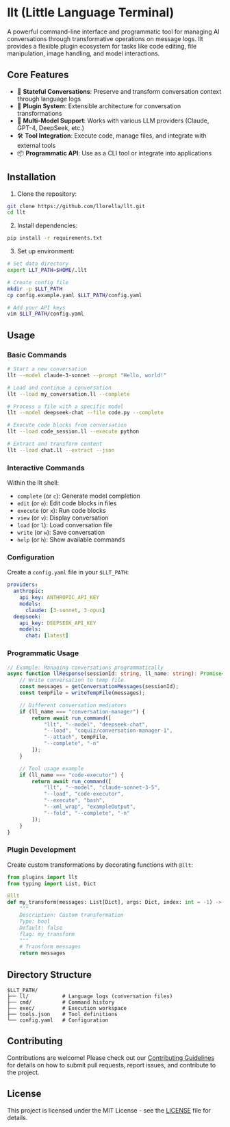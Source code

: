 # llt (Little Language Terminal)

A powerful command-line interface and programmatic tool for managing AI conversations through transformative operations on message logs. llt provides a flexible plugin ecosystem for tasks like code editing, file manipulation, image handling, and model interactions.

## Core Features

- 🔄 **Stateful Conversations**: Preserve and transform conversation context through language logs
- 🔌 **Plugin System**: Extensible architecture for conversation transformations
- 🤖 **Multi-Model Support**: Works with various LLM providers (Claude, GPT-4, DeepSeek, etc.)
- 🛠️ **Tool Integration**: Execute code, manage files, and integrate with external tools
- 📦 **Programmatic API**: Use as a CLI tool or integrate into applications

## Installation

1. Clone the repository:
```bash
git clone https://github.com/llorella/llt.git
cd llt
```

2. Install dependencies:
```bash
pip install -r requirements.txt
```

3. Set up environment:
```bash
# Set data directory
export LLT_PATH=$HOME/.llt

# Create config file
mkdir -p $LLT_PATH
cp config.example.yaml $LLT_PATH/config.yaml

# Add your API keys
vim $LLT_PATH/config.yaml
```

## Usage

### Basic Commands

```bash
# Start a new conversation
llt --model claude-3-sonnet --prompt "Hello, world!"

# Load and continue a conversation
llt --load my_conversation.ll --complete

# Process a file with a specific model
llt --model deepseek-chat --file code.py --complete

# Execute code blocks from conversation
llt --load code_session.ll --execute python

# Extract and transform content
llt --load chat.ll --extract --json
```

### Interactive Commands

Within the llt shell:

- `complete` (or `c`): Generate model completion
- `edit` (or `e`): Edit code blocks in files
- `execute` (or `x`): Run code blocks
- `view` (or `v`): Display conversation
- `load` (or `l`): Load conversation file
- `write` (or `w`): Save conversation
- `help` (or `h`): Show available commands

### Configuration

Create a `config.yaml` file in your `$LLT_PATH`:

```yaml
providers:
  anthropic:
    api_key: ANTHROPIC_API_KEY
    models:
      claude: [3-sonnet, 3-opus]
  deepseek:
    api_key: DEEPSEEK_API_KEY
    models:
      chat: [latest]
```

### Programmatic Usage

```typescript
// Example: Managing conversations programmatically
async function llResponse(sessionId: string, ll_name: string): Promise<string> {
    // Write conversation to temp file
    const messages = getConversationMessages(sessionId);
    const tempFile = writeTempFile(messages);

    // Different conversation mediators
    if (ll_name === "conversation-manager") {
        return await run_command([
            "llt", "--model", "deepseek-chat",
            "--load", "coquiz/conversation-manager-1",
            "--attach", tempFile,
            "--complete", "-n"
        ]);
    }

    // Tool usage example
    if (ll_name === "code-executor") {
        return await run_command([
            "llt", "--model", "claude-sonnet-3-5",
            "--load", "code-executor",
            "--execute", "bash",
            "--xml_wrap", "exampleOutput",
            "--fold", "--complete", "-n"
        ]);
    }
}
```

### Plugin Development

Create custom transformations by decorating functions with `@llt`:

```python
from plugins import llt
from typing import List, Dict

@llt
def my_transform(messages: List[Dict], args: Dict, index: int = -1) -> List[Dict]:
    """
    Description: Custom transformation
    Type: bool
    Default: false
    flag: my_transform
    """
    # Transform messages
    return messages
```

## Directory Structure

```
$LLT_PATH/
├── ll/           # Language logs (conversation files)
├── cmd/          # Command history
├── exec/         # Execution workspace
├── tools.json    # Tool definitions
└── config.yaml   # Configuration
```

## Contributing

Contributions are welcome! Please check out our [Contributing Guidelines](CONTRIBUTING.md) for details on how to submit pull requests, report issues, and contribute to the project.

## License

This project is licensed under the MIT License - see the [LICENSE](LICENSE) file for details.